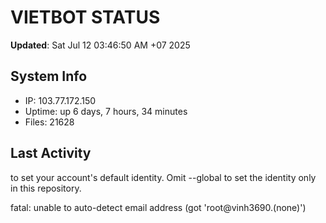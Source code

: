 # VIETBOT STATUS
**Updated**: Sat Jul 12 03:46:50 AM +07 2025

## System Info
- IP: 103.77.172.150
- Uptime: up 6 days, 7 hours, 34 minutes
- Files: 21628

## Last Activity

to set your account's default identity.
Omit --global to set the identity only in this repository.

fatal: unable to auto-detect email address (got 'root@vinh3690.(none)')

